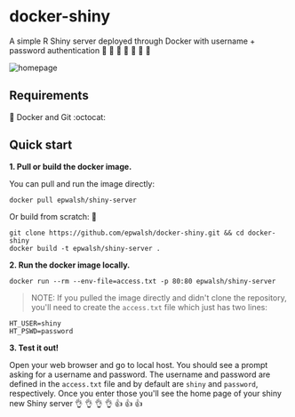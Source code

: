 # docker-shiny

A simple R Shiny server deployed through Docker with username + password authentication
:closed_lock_with_key:
:raised_hands: :raised_hands: :clap: :clap: :clap: :clap:

![homepage](://github.com/epwalsh/docker-shiny/blob/master/img/homepage.png)

## Requirements

:whale: Docker and Git :octocat:

## Quick start

**1. Pull or build the docker image.**

You can pull and run the image directly:

```
docker pull epwalsh/shiny-server
```

Or build from scratch: :muscle:

```
git clone https://github.com/epwalsh/docker-shiny.git && cd docker-shiny
docker build -t epwalsh/shiny-server .
```

**2. Run the docker image locally.**

```
docker run --rm --env-file=access.txt -p 80:80 epwalsh/shiny-server
```

> NOTE: If you pulled the image directly and didn't clone the repository,
you'll need to create the `access.txt` file which just has two lines:

```
HT_USER=shiny
HT_PSWD=password
```

**3. Test it out!**

Open your web browser and go to local host. You should see 
a prompt asking for a username and password.
The username and password are defined in the `access.txt` file and by default
are `shiny` and `password`, respectively. Once you enter those you'll see the
home page of your shiny new Shiny server
:ok_hand: :ok_hand: :ok_hand: :ok_hand: :+1: :+1: :+1:
